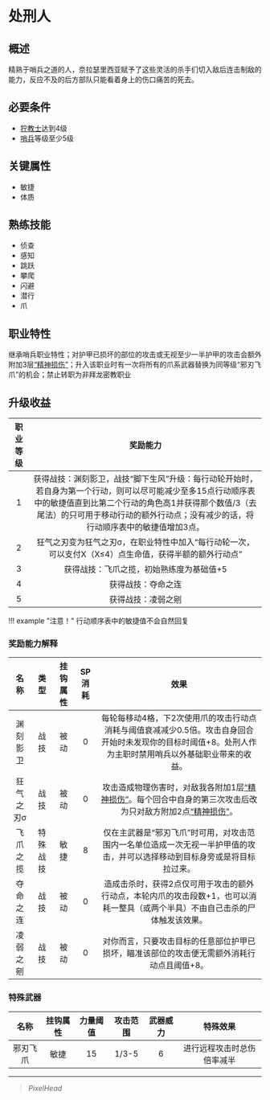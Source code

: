 # 处刑人

## 概述

精熟于哨兵之道的人，奈拉瑟里西亚赋予了这些灵活的杀手们切入敌后连击制敌的能力，反应不及的后方部队只能看着身上的伤口痛苦的死去。

## 必要条件

* <a href="../grimnarchclergy" target="_blank">狞教士</a>达到4级
* <a href="../../../basicJob/Sentinel" target="_blank">哨兵</a>等级至少5级

## 关键属性

* 敏捷
* 体质

## 熟练技能

* 侦查
* 感知
* 跳跃
* 攀爬
* 闪避
* 潜行
* 爪

## 职业特性

继承哨兵职业特性；对护甲已损坏的部位的攻击或无视至少一半护甲的攻击会额外附加3层<a href="../../../../status/mark/#精神损伤" target="_blank">“精神损伤”</a>；升入该职业时有一次将所有的爪系武器替换为同等级“邪刃飞爪”的机会；禁止转职为非拜龙密教职业

## 升级收益

职业等级|奖励能力
:--:|:--:
1|获得战技：渊刻影卫，战技“脚下生风”升级：每行动轮开始时，若自身为第一个行动，则可以尽可能减少至多15点行动顺序表中的敏捷值直到比第二个行动的角色高1并获得那个数值/3（去尾法）的只可用于移动行动的额外行动点；没有减少的话，将行动顺序表中的敏捷值增加3点。
2|狂气之刃变为狂气之刃σ，在职业特性中加入“每行动轮一次，可以支付X（X≤4）点生命值，获得半额的额外行动点”
3|获得战技：飞爪之揽，初始熟练度为基础值+5
4|获得战技：夺命之连
5|获得战技：凌弱之剜

!!! example "注意！"
    行动顺序表中的敏捷值不会自然回复

### 奖励能力解释

名称|类型|挂钩属性|SP消耗|效果
:--:|:--:|:--:|:--:|:--:
渊刻影卫|战技|被动|0|每轮每移动4格，下2次使用爪的攻击行动点消耗与阈值衰减减少0.5倍。攻击自身回合开始时未发现你的目标时阈值+8。处刑人作为主职时禁用哨兵以外基础职业带来的收益。
狂气之刃σ|战技|被动|0|攻击造成物理伤害时，对敌我各附加1层<a href="../../../../status/mark/#精神损伤" target="_blank">“精神损伤”</a>。每个回合中自身的第三次攻击后改为只对敌方附加2点<a href="../../../../status/mark/#精神损伤" target="_blank">“精神损伤”</a>。
飞爪之揽|特殊战技|敏捷|8|仅在主武器是“邪刃飞爪”时可用，对攻击范围内一名单位造成一次无视一半护甲值的攻击，并可以选择移动到目标身旁或是将目标拉过来。
夺命之连|战技|被动|0|造成击杀时，获得2点仅可用于攻击的额外行动点，本轮内爪的攻击段数+1，也可以消耗一整具（或两个半具）不由自己击杀的尸体触发该效果。
凌弱之剜|战技|被动|0|对你而言，只要攻击目标的任意部位护甲已损坏，瞄准该部位的攻击便无需额外消耗行动点且阈值+8。

### 特殊武器

名称|挂钩属性|力量阈值|攻击范围|武器威力|特殊效果
:--:|:--:|:--:|:--:|:--:|:--:
邪刃飞爪|敏捷|15|1/3-5|6|进行远程攻击时总伤倍率减半

---

> *PixelHead*